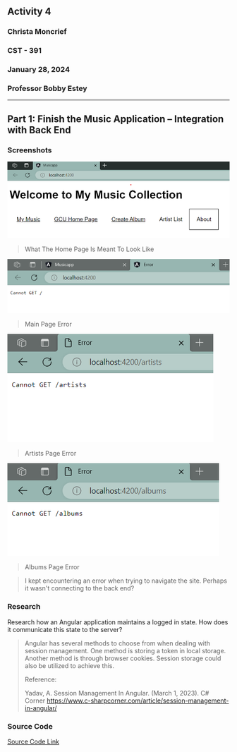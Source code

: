 <!-- Header -->
## **Activity 4**
### **Christa Moncrief**
### **CST - 391**
### **January 28, 2024**
### **Professor Bobby Estey**

---

<!-- Part 1 -->
## Part 1: Finish the Music Application – Integration with Back End
### Screenshots

![Home Page](https://github.com/ScribeEzra/CST-391/blob/main/Media/Activity%204/01.png)
> What The Home Page Is Meant To Look Like

![Main Page Error](https://github.com/ScribeEzra/CST-391/blob/main/Media/Activity%204/02.png)
> Main Page Error

![Artists Page Error](https://github.com/ScribeEzra/CST-391/blob/main/Media/Activity%204/03.png)
> Artists Page Error

![Albums Page Error](https://github.com/ScribeEzra/CST-391/blob/main/Media/Activity%204/04.png)
> Albums Page Error

> I kept encountering an error when trying to navigate the site.
> Perhaps it wasn't connecting to the back end?

### Research

Research how an Angular application maintains a logged in state. How does it communicate this state to the server?

> Angular has several methods to choose from when dealing with session management.
> One method is storing a token in local storage. Another method is through browser cookies.
> Session storage could also be utilized to achieve this.
>
> Reference:
>
> Yadav, A. Session Management In Angular. (March 1, 2023). C# Corner https://www.c-sharpcorner.com/article/session-management-in-angular/

### Source Code

[Source Code Link]()
